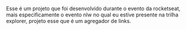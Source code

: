 Esse é um projeto que foi desenvolvido durante o evento da rocketseat, mais especificamente o evento nlw no qual eu estive presente na trilha explorer, projeto esse que é um agregador de links.